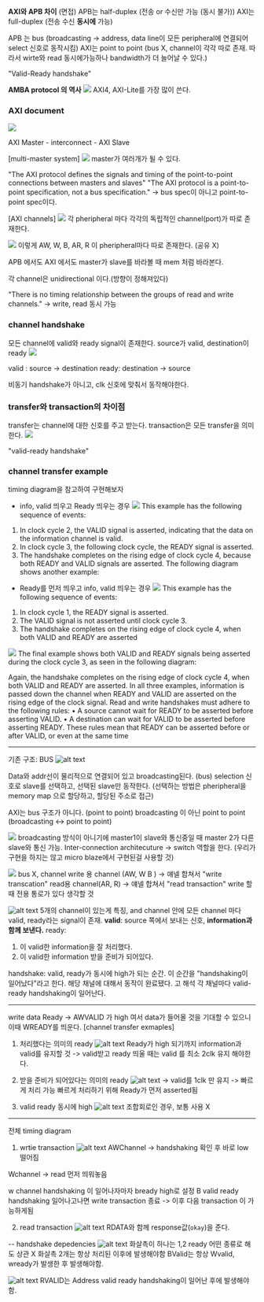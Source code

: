 **AXI와 APB 차이** (면접)
APB는 half-duplex (전송 or 수신만 가능 (동시 불가))
AXI는 full-duplex (전송 수신 **동시에** 가능)

APB 는 bus (broadcasting -> address, data line이 모든 peripheral에 연결되어 select 신호로 동작시킴)
AXI는 point to point (bus X, channel이 각각 따로 존재. 따라서 wirte와 read 동시에가능하나 bandwidth가 더 늘어날 수 있다.)


"Valid-Ready handshake"

**AMBA protocol 의 역사**
![](img.png)
AXI4, AXI-Lite를 가장 많이 쓴다.


### AXI document
![](img2.png)

AXI Master - interconnect - AXI Slave


[multi-master system]
![](img3.png)
master가 여러개가 될 수 있다.

"The AXI protocol defines the signals and timing of the point-to-point connections between masters and slaves"
"The AXI protocol is a point-to-point specification, not a bus specification." 
-> bus spec이 아니고 point-to-point spec이다. 

[AXI channels]
![](img4.png)
각 pheripheral 마다 각각의 독립적인 channel(port)가 따로 존재한다.

![](img5.png)
이렇게 AW, W, B, AR, R 이 pheripheral마다 따로 존재한다. (공유 X)

APB 에서도 AXI 에서도 master가 slave를 바라볼 때 mem 처럼 바라본다.

각 channel은 unidirectional 이다.(방향이 정해져있다)

"There is no timing relationship between the groups of read and write channels." -> write, read 동시 가능

### channel handshake
모든 channel에 valid와 ready signal이 존재한다.
source가 valid, destination이 ready
![](img6.png)

valid : source -> destination
ready: destination -> source

비동기 handshake가 아니고, clk 신호에 맞춰서 동작해야한다.

### transfer와 transaction의 차이점
transfer는 channel에 대한 신호를 주고 받는다.
transaction은 모든 transfer을 의미한다.
![](img7.png)

"valid-ready handshake"

### channel transfer example
timing diagram을 참고하여 구현해보자
- info, valid 띄우고 Ready 띄우는 경우
![](tim1.png)
This example has the following sequence of events:
1. In clock cycle 2, the VALID signal is asserted, indicating that the data on the information channel is valid.
2. In clock cycle 3, the following clock cycle, the READY signal is asserted.
3. The handshake completes on the rising edge of clock cycle 4, because both READY and VALID signals are asserted.
The following diagram shows another example:


- Ready를 먼저 띄우고 info, valid 띄우는 경우
![](tim2.png)
This example has the following sequence of events:
1. In clock cycle 1, the READY signal is asserted.
2. The VALID signal is not asserted until clock cycle 3.
3. The handshake completes on the rising edge of clock cycle 4, when both VALID and READY are asserted

![](tim3.png)
The final example shows both VALID and READY signals being asserted during the clock cycle 3, as seen in the following diagram:

Again, the handshake completes on the rising edge of clock cycle 4, when both VALID and READY are asserted.
In all three examples, information is passed down the channel when READY and VALID are asserted on the rising edge of the clock signal.
Read and write handshakes must adhere to the following rules:
• A source cannot wait for READY to be asserted before asserting VALID.
• A destination can wait for VALID to be asserted before asserting READY.
These rules mean that READY can be asserted before or after VALID, or even at the same time


---
기존 구조: BUS
![alt text]({2902F87D-FA5A-4AA6-8F85-89F1BC8FDE5C}.png)

Data와 addr선이 물리적으로 연결되어 있고 broadcasting된다. (bus)
selection 신호로 slave를 선택하고, 선택된 slave만 동작한다. (선택하는 방법은 pheripheral을 memory map 으로 할당하고, 할당된 주소로 접근)

AXI는 bus 구조가 아니다. (point to point)
broadcasting 이 아닌 point to point (broadcasting <-> point to point)

![
]({BDC605C1-D646-4E0B-9999-C02E6F38EC37}.png)
broadcasting 방식이 아니기에 master1이 slave와 통신중일 때 master 2가 다른 slave와 통신 가능.
Inter-connection architecuture -> switch 역할을 한다. (우리가 구현을 하지는 않고 micro blaze에서 구현된걸 사용할 것)

![
]({EA5422D7-E814-40C8-957C-42D39D055E09}.png)
bus X, channel
write 용 channel (AW, W B ) -> 얘넬 합쳐서 "write transcation"
read용 channel(AR, R) -> 얘넬 합쳐서 "read transaction"
write 할 때 전용 통로가 있다 생각할 것


![alt text]({8BAB3A9D-D017-40D4-836B-B8AC23733483}.png)
5개의 channel이 있는게 특징,
and channel 안에 모든 channel 마다 valid, ready라는 signal이 존재.
**valid**: source 쪽에서 보내는 신호, **information과 함께 보낸다.**
ready: 
1. 이 valid한 information을 잘 처리했다.
2. 이 valid한 information 받을 준비가 되어있다.

handshake: valid, ready가 동시에 high가 되는 순간.
이 순간을 "handshaking이 일어났다"라고 한다.
해당 채널에 대해서 동작이 완료됐다. 고 해석
각 채널마다 valid-ready handshaking이 일어난다.

---
write data Ready -> AWVALID 가 high 여서 data가 들어올 것을 기대할 수 있으니 이때 WREADY를 띄운다.
[channel transfer exmaples]
1. 처리했다는 의미의 ready
![alt text]({220097F1-2F12-4801-91F0-019B596E7EE0}.png)
Ready가 high 되기까지 information과 valid를 유지할 것
-> valid받고 ready 띄울 때는 valid 를 최소 2clk 유지 해야한다.

2. 받을 준비가 되어있다는 의미의 ready
![alt text]({29470261-C700-4113-A53E-1881CB05B216}.png)
-> valid를 1clk 만 유지 -> 빠르게 처리 가능
빠르게 처리하기 위해 Ready가 먼저 asserted됨

3. valid ready 동시에 high
![alt text]({38DB8480-C835-4674-9921-08BAB0F65A3D}.png)
조합회로인 경우, 보통 사용 X


---
전체 timing diagram
1. wrtie transaction
![alt text]({8A5E0EA8-1717-46F8-A567-EB6DEB545BCD}.png)
AWChannel -> handshaking 확인 후 바로 low 떨어짐

Wchannel -> read 먼저 띄워놓음

w channel handshaking 이 일어나자마자 bready high로 설정
B valid ready handshaking 일어나고나면 write transaction 종료 -> 이후 다음 transaction 이 가능하게됨

2. read transaction
![alt text]({EC21D5D1-442E-47BD-B959-46C18EA0976E}.png)
RDATA와 함께 response값(`okay`)을 준다.

--
handshake depedencies
![alt text]({197EF652-18F0-4F36-96EB-7C83EF6B8C91}.png)
화살촉이 하나는 1,2 ready 어떤 종류로 해도 상관 X
화살촉 2개는 항상 처리된 이후에 발생해야함
BValid는 항상 Wvalid, wready가 발생한 후 발생해야함.

![alt text]({66697318-3E66-4E56-ACBF-5CC2617B8A4C}.png)
RVALID는 Address valid ready handshaking이 일어난 후에 발생해야함.
